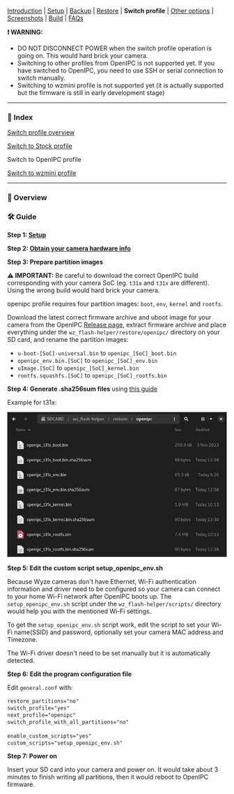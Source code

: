 
[Introduction](README.md) | [Setup](README_setup.md) | [Backup](README_backup.md) | [Restore](README_restore.md) | **Switch profile** | [Other options](README_other_options.md) | [Screenshots](README_screenshots.md) | [Build](README_build.md) | [FAQs](README_FAQs.md)


**❗ WARNING:**
- DO NOT DISCONNECT POWER when the switch profile operation is going on. This would hard brick your camera.
- Switching to other profiles from OpenIPC is not supported yet. If you have switched to OpenIPC, you need to use SSH or serial connection to switch manually.
- Switching to wzmini profile is not supported yet (it is actually supported but the firmware is still in early development stage)

-----

### 📄 Index

[Switch profile overview](README_switch_profile.md)

[Switch to Stock profile](README_switch_profile_stock.md)

Switch to OpenIPC profile

[Switch to wzmini profile](README_switch_profile_wzmini.md)

-----

### 📖 Overview

### 🛠️ Guide

**Step 1: [Setup](README_setup.md)**

**Step 2: [Obtain your camera hardware info](https://github.com/archandanime/wz_flash-helper/blob/main/docs/README_FAQs.md#how-can-i-obtain-my-camera-hardware-info)**

**Step 3: Prepare partition images**

**⚠️ IMPORTANT:** Be careful to download the correct OpenIPC build corresponding with your camera SoC (eg. `t31a` and `t31x` are different). Using the wrong build would hard brick your camera.

openipc profile requires four partition images: `boot`, `env`, `kernel` and `rootfs`.

Download the latest correct firmware archive and uboot image for your camera from the OpenIPC [Release page](https://github.com/OpenIPC/firmware/releases/tag/latest), extract firmware archive and place everything under the `wz_flash-helper/restore/openipc/` directory on your SD card, and rename the partition images:

- `u-boot-[SoC]-universal.bin` to `openipc_[SoC]_boot.bin`
- `openipc_env.bin.[SoC]` to `openipc_[SoC]_env.bin`
- `uImage.[SoC]` to `openipc_[SoC]_kernel.bin`
- `rootfs.squashfs.[SoC]` to `openipc_[SoC]_rootfs.bin`

**Step 4: Generate .sha256sum files** using [this guide](https://github.com/archandanime/wz_flash-helper/blob/main/docs/README_FAQs.md#how-can-i-generate-sha256sum-files-for-partition-images)

Example for t31x:

![Alt text](https://raw.githubusercontent.com/archandanime/wz_flash-helper/main/images/switch_profile_openipc.png)

**Step 5: Edit the custom script setup_openipc_env.sh**

Because Wyze cameras don't have Ethernet, Wi-Fi authentication information and driver need to be configured so your camera can connect to your home Wi-Fi network after OpenIPC boots up. The `setup_openipc_env.sh` script under the `wz_flash-helper/scripts/` directory would help you with the mentioned Wi-Fi settings.

To get the `setup_openipc_env.sh` script work, edit the script to set your Wi-Fi name(SSID) and password, optionally set your camera MAC address and Timezone.

The Wi-Fi driver doesn't need to be set manually but it is automatically detected.

**Step 6: Edit the program configuration file**

Edit `general.conf` with:
```
restore_partitions="no"
switch_profile="yes"
next_profile="openipc"
switch_profile_with_all_partitions="no"

enable_custom_scripts="yes"
custom_scripts="setup_openipc_env.sh"
```

**Step 7: Power on**

Insert your SD card into your camera and power on. It would take about 3 minutes to finish writing all partitions, then it would reboot to OpenIPC firmware.
